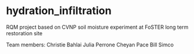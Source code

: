 # hydration_infiltration
RQM project based on CVNP soil moisture experiment at FoSTER long term restoration site

Team members:
Christie Bahlai
Julia Perrone
Cheyan Pace
Bill Simco
